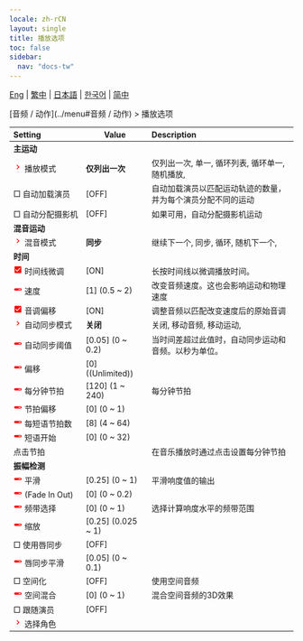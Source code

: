 ```yaml
---
locale: zh-rCN
layout: single
title: 播放选项
toc: false
sidebar:
  nav: "docs-tw"
---
```

[Eng](/dancexr/menu/2025.4/motion/motion_loader) | [繁中](/tw/dancexr/menu/2025.4/motion/motion_loader) | [日本語](/jp/dancexr/menu/2025.4/motion/motion_loader) | [한국어](/kr/dancexr/menu/2025.4/motion/motion_loader) | [简中](/zh/dancexr/menu/2025.4/motion/motion_loader)

[音频 / 动作](../menu#音频 / 动作) > 播放选项



| Setting | Value | Description |
| :--- | --- | :--- |
|<nobr> <b>主运动</b></nobr>|| 
|<nobr><img src="/images/icon/ic_chevron.png" alt="chevron icon"/> 播放模式</nobr>| **仅列出一次** | 仅列出一次, 单一, 循环列表, 循环单一, 随机播放,  |
|<nobr> □ 自动加载演员</nobr>| [OFF] | 自动加载演员以匹配运动轨迹的数量，并为每个演员分配不同的运动
|<nobr> □ 自动分配摄影机</nobr>| [OFF] | 如果可用，自动分配摄影机运动
|<nobr> <b>混音运动</b></nobr>|| 
|<nobr><img src="/images/icon/ic_chevron.png" alt="chevron icon"/> 混音模式</nobr>| **同步** | 继续下一个, 同步, 循环, 随机下一个,  |
|<nobr> <b>时间</b></nobr>|| 
|<nobr><img src="/images/icon/ic_check_on.png" alt="check on icon"/> 时间线微调</nobr>| [ON] | 长按时间线以微调播放时间。
|<nobr><img src="/images/icon/ic_slider.png" alt="slider icon"/> 速度</nobr>| [1] (0.5 ~ 2) | 改变音频速度。这也会影响运动和物理速度
|<nobr><img src="/images/icon/ic_check_on.png" alt="check on icon"/> 音调偏移</nobr>| [ON] | 调整音频以匹配改变速度后的原始音调
|<nobr><img src="/images/icon/ic_chevron.png" alt="chevron icon"/> 自动同步模式</nobr>| **关闭** | 关闭, 移动音频, 移动运动,  |
|<nobr><img src="/images/icon/ic_slider.png" alt="slider icon"/> 自动同步阈值</nobr>| [0.05] (0 ~ 0.2) | 当时间差超过此值时，自动同步运动和音频。以秒为单位。
|<nobr><img src="/images/icon/ic_slider.png" alt="slider icon"/> 偏移</nobr>| [0] ((Unlimited)) | 
|<nobr><img src="/images/icon/ic_slider.png" alt="slider icon"/> 每分钟节拍</nobr>| [120] (1 ~ 240) | 每分钟节拍
|<nobr><img src="/images/icon/ic_slider.png" alt="slider icon"/> 节拍偏移</nobr>| [0] (0 ~ 1) | 
|<nobr><img src="/images/icon/ic_slider.png" alt="slider icon"/> 每短语节拍数</nobr>| [8] (4 ~ 64) | 
|<nobr><img src="/images/icon/ic_slider.png" alt="slider icon"/> 短语开始</nobr>| [0] (0 ~ 32) | 
|<nobr> 点击节拍</nobr>|| 在音乐播放时通过点击设置每分钟节拍
|<nobr> <b>振幅检测</b></nobr>|| 
|<nobr><img src="/images/icon/ic_slider.png" alt="slider icon"/> 平滑</nobr>| [0.25] (0 ~ 1) | 平滑响度值的输出
|<nobr><img src="/images/icon/ic_slider.png" alt="slider icon"/> (Fade In Out)</nobr>| [0] (0 ~ 0.2) | 
|<nobr><img src="/images/icon/ic_slider.png" alt="slider icon"/> 频带选择</nobr>| [0] (0 ~ 1) | 选择计算响度水平的频带范围
|<nobr><img src="/images/icon/ic_slider.png" alt="slider icon"/> 缩放</nobr>| [0.25] (0.025 ~ 1) | 
|<nobr> □ 使用唇同步</nobr>| [OFF] | 
|<nobr><img src="/images/icon/ic_slider.png" alt="slider icon"/> 唇同步平滑</nobr>| [0.05] (0 ~ 0.1) | 
|<nobr> □ 空间化</nobr>| [OFF] | 使用空间音频
|<nobr><img src="/images/icon/ic_slider.png" alt="slider icon"/> 空间混合</nobr>| [0] (0 ~ 1) | 混合空间音频的3D效果
|<nobr> □ 跟随演员</nobr>| [OFF] | 
|<nobr><img src="/images/icon/ic_chevron.png" alt="chevron icon"/> 选择角色</nobr>|  |  |
